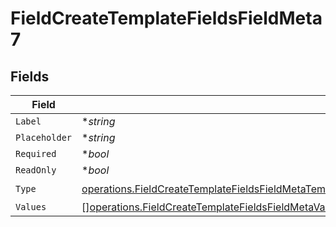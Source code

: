 # FieldCreateTemplateFieldsFieldMeta7


## Fields

| Field                                                                                                                                                                                                                                        | Type                                                                                                                                                                                                                                         | Required                                                                                                                                                                                                                                     | Description                                                                                                                                                                                                                                  |
| -------------------------------------------------------------------------------------------------------------------------------------------------------------------------------------------------------------------------------------------- | -------------------------------------------------------------------------------------------------------------------------------------------------------------------------------------------------------------------------------------------- | -------------------------------------------------------------------------------------------------------------------------------------------------------------------------------------------------------------------------------------------- | -------------------------------------------------------------------------------------------------------------------------------------------------------------------------------------------------------------------------------------------- |
| `Label`                                                                                                                                                                                                                                      | **string*                                                                                                                                                                                                                                    | :heavy_minus_sign:                                                                                                                                                                                                                           | N/A                                                                                                                                                                                                                                          |
| `Placeholder`                                                                                                                                                                                                                                | **string*                                                                                                                                                                                                                                    | :heavy_minus_sign:                                                                                                                                                                                                                           | N/A                                                                                                                                                                                                                                          |
| `Required`                                                                                                                                                                                                                                   | **bool*                                                                                                                                                                                                                                      | :heavy_minus_sign:                                                                                                                                                                                                                           | N/A                                                                                                                                                                                                                                          |
| `ReadOnly`                                                                                                                                                                                                                                   | **bool*                                                                                                                                                                                                                                      | :heavy_minus_sign:                                                                                                                                                                                                                           | N/A                                                                                                                                                                                                                                          |
| `Type`                                                                                                                                                                                                                                       | [operations.FieldCreateTemplateFieldsFieldMetaTemplatesFieldsResponse200ApplicationJSONResponseBodyFieldsType](../../models/operations/fieldcreatetemplatefieldsfieldmetatemplatesfieldsresponse200applicationjsonresponsebodyfieldstype.md) | :heavy_check_mark:                                                                                                                                                                                                                           | N/A                                                                                                                                                                                                                                          |
| `Values`                                                                                                                                                                                                                                     | [][operations.FieldCreateTemplateFieldsFieldMetaValues](../../models/operations/fieldcreatetemplatefieldsfieldmetavalues.md)                                                                                                                 | :heavy_minus_sign:                                                                                                                                                                                                                           | N/A                                                                                                                                                                                                                                          |